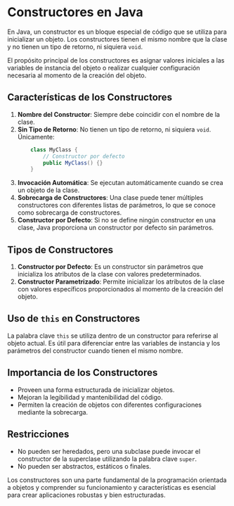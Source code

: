 # Constructores en Java

En Java, un constructor es un bloque especial de código que se utiliza para inicializar un objeto. Los constructores tienen el mismo nombre que la clase y no tienen un tipo de retorno, ni siquiera `void`. 

El propósito principal de los constructores es asignar valores iniciales a las variables de instancia del objeto o realizar cualquier configuración necesaria al momento de la creación del objeto.

## Características de los Constructores
1. **Nombre del Constructor**: Siempre debe coincidir con el nombre de la clase.
2. **Sin Tipo de Retorno**: No tienen un tipo de retorno, ni siquiera `void`. Únicamente:
    ```java
        class MyClass {
            // Constructor por defecto
            public MyClass() {}
        }
    ```
3. **Invocación Automática**: Se ejecutan automáticamente cuando se crea un objeto de la clase.
4. **Sobrecarga de Constructores**: Una clase puede tener múltiples constructores con diferentes listas de parámetros, lo que se conoce como sobrecarga de constructores.
5. **Constructor por Defecto**: Si no se define ningún constructor en una clase, Java proporciona un constructor por defecto sin parámetros.

## Tipos de Constructores
1. **Constructor por Defecto**: Es un constructor sin parámetros que inicializa los atributos de la clase con valores predeterminados.
2. **Constructor Parametrizado**: Permite inicializar los atributos de la clase con valores específicos proporcionados al momento de la creación del objeto.

## Uso de `this` en Constructores
La palabra clave `this` se utiliza dentro de un constructor para referirse al objeto actual. Es útil para diferenciar entre las variables de instancia y los parámetros del constructor cuando tienen el mismo nombre.

## Importancia de los Constructores
- Proveen una forma estructurada de inicializar objetos.
- Mejoran la legibilidad y mantenibilidad del código.
- Permiten la creación de objetos con diferentes configuraciones mediante la sobrecarga.

## Restricciones
- No pueden ser heredados, pero una subclase puede invocar el constructor de la superclase utilizando la palabra clave `super`.
- No pueden ser abstractos, estáticos o finales.

Los constructores son una parte fundamental de la programación orientada a objetos y comprender su funcionamiento y características es esencial para crear aplicaciones robustas y bien estructuradas.